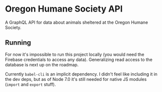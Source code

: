 # Oregon Humane Society API
A GraphQL API for data about animals sheltered at the Oregon Humane Society.

## Running
For now it's impossible to run this project locally (you would need the Firebase credentials to access any data). Generalizing read access to the database is next up on the roadmap.

Currently `babel-cli` is an implicit dependency. I didn't feel like including it in the dev deps, but as of Node 7.0 it's still needed for native JS modules (`import` and `export` stuff).
